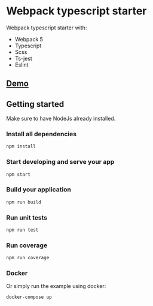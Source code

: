 # Webpack typescript starter

Webpack typescript starter with:

- Webpack 5
- Typescript
- Scss
- Ts-jest
- Eslint

## [Demo](https://webpack-typescript-starter.netlify.app/)

## Getting started

Make sure to have NodeJs already installed.

### Install all dependencies

```bash
npm install
```

### Start developing and serve your app

```bash
npm start
```

### Build your application

```bash
npm run build
```

### Run unit tests

```bash
npm run test
```

### Run coverage

```bash
npm run coverage
```

### Docker

Or simply run the example using docker:

```bash
docker-compose up
```
